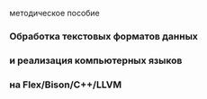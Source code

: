 методическое пособие
### Обработка текстовых форматов данных
### и реализация компьютерных языков
### на Flex/Bison/C++/LLVM
